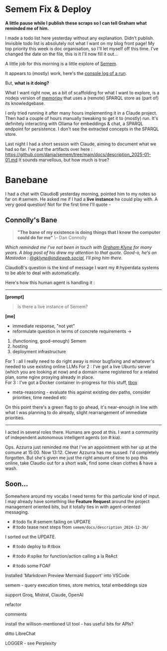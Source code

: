 # Semem Fix & Deploy

**A little pause while I publish these scraps so I can tell Graham what reminded me of him.**

I made a todo list here yesterday without any explanation. Didn't publish. Invisible todo list is absolutely not what I want on my blog front page! My top priority this week is doc organisation, so I'll let myself off this time. I've changed the date on the file, this is it I'll now fill it out...

A little job for this morning is a little explore of [Semem](https://github.com/danja/semem).

It appears to (mostly) work, here's the [console log of a run](https://danny.ayers.name/entries/2025-01-01_semem-run.html).

But, **what is it doing?**

What I want right now, as a bit of scaffolding for what I want to explore, is a nodejs version of [memoripy](https://github.com/caspianmoon/memoripy) that uses a (remote) SPARQL store as (part of) its knowledgebase.

I only tried running it after many hours implementing it in a Claude project. Then had a couple of hours manually tweaking to get it to (mostly) run. It's definitely interacting with Ollama for embeddings & chat, a SPARQL endpoint for persistence. I don't see the extracted concepts in the SPARQL store.

Last night I had a short session with Claude, aiming to document what we had so far. I've put the artifacts over here : https://github.com/danja/semem/tree/main/docs/description_2025-01-01.md It sounds marvellous, but how much is true?

# Banebane

I had a chat with ClaudioB yesterday morning, pointed him to my notes so far on #:semem. He asked me if I had a **live instance** he could play with. A very good question! Not for the first time I'll quote -

## Connolly's Bane

> **"The bane of my existence is doing things that I know the
computer could do for me"**
\– Dan Connolly

*Which reminded me I've not been in touch with [Graham Klyne](https://www.ninebynine.org/) for many years. A blog post of his drew my attention to that quote. Good-o, he's on Mastodon : [@gklyne@indieweb.social](https://indieweb.social/@gklyne), I'll ping him there.*

ClaudioB's question is the kind of message I want my #:hyperdata systems to be able to deal with automatically.

Here's how this human agent is handling it :

---

**[prompt]**

> Is there a live instance of Semem?

**[me]**

* immediate response, "not yet"
* reformulate question in terms of concrete requirements
->
1. (functioning, good-enough) Semem
2. hosting
3. deployment infrastructure

For 1 : all I really need to do right away is minor bugfixing and whatever's needed to use existing online LLMs
For 2 : I've got a live Ubuntu server (which you are looking at now) and a domain name registered for a related plan, some nginx proxying already in place.  
For 3 : I've got a Docker container in-progress for this stuff, [tbox](https://github.com/danja/tbox)

* meta-reasoning - evaluate this against existing dev paths, consider priorities, time needed etc

On this point there's a green flag to go ahead, it's near-enough in line with what I was planning to do already, slight rearrangement of immediate priorities.

---

I acted in several roles there. Humans are good at this. I want a community of independent autonomous intelligent agents (on #:kia).

Ops. Azzurra just reminded me that I've an appointment with her up at the comune at 15:00. Now 13:12. Clever Azzurra has me sussed. I'd completely forgotten. But she's given me just the right amount of time to pop this online, take Claudio out for a short walk, find some clean clothes & have a wash.  

## Soon...

Somewhere around my vocabs I need terms for this particular kind of input. I may already have something like **Feature Request** around the project management oriented bits, but it totally ties in with agent-oriented messaging.

* #:todo fix #:semem failing on UPDATE
* #:todo tease next steps from `semem/docs/description_2024-12-30/`

I sorted out the UPDATE.


* #:todo deploy to #:tbox

* #:todo #:spike for function/action calling a la ReAct

* #:todo some FOAF

Installed 'Markdown Preview Mermaid Support' into VSCode


semem - query execution times, store metrics, total embeddings size

support Groq, Mistral, Claude, OpenAI

refactor

comments

install the willison-mentioned UI tool - has useful bits for APIs?

ditto LibreChat

LOGGER - see Perplexity

